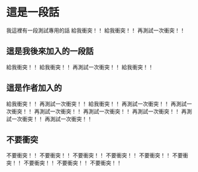 # 這是一段話
我這裡有一段測試專用的話
給我衝突！！
給我衝突！！
再測試一次衝突！！
## 這是我後來加入的一段話
給我衝突！！
給我衝突！！
再測試一次衝突！！
給我衝突！！
## 這是作者加入的
給我衝突！！
再測試一次衝突！！
給我衝突！！
再測試一次衝突！！
再測試一次衝突！！
再測試一次衝突！！
再測試一次衝突！！
再測試一次衝突！！
再測試一次衝突！！
再測試一次衝突！！
## 不要衝突
不要衝突！！
不要衝突！！
不要衝突！！
不要衝突！！
不要衝突！！
不要衝突！！
不要衝突！！
不要衝突！！
不要衝突！！
